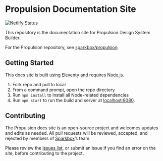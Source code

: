 # Propulsion Documentation Site

[![Netlify Status](https://api.netlify.com/api/v1/badges/a00db356-646d-4a6e-9dc5-f9901f700875/deploy-status)](https://app.netlify.com/sites/propulsion-docs/deploys)

This repository is the documentation site for Propulsion Design System Builder.

For the Propulsion repository, see [sparkbox/propulsion](https://github.com/sparkbox/propulsion).

## Getting Started

This docs site is built using [Eleventy](https://11ty.dev) and requires [Node.js](https://nodejs.dev).

1. Fork repo and pull to local
2. From a command prompt, open the repo directory
3. Run `npm install` to install all Node-related dependencies
4. Run `npm start` to run the build and server at [localhost:8080](http://localhost:8080).

## Contributing

The Propulsion docs site is an open-source project and welcomes updates and edits as needed. All pull requests will be reviewed, accepted, and rejected by members of [Sparkbox](https://github.com/sparkbox)’s team.

Please review the [issues list](https://github.com/sparkbox/propulsion/issues), or submit an issue if you find an error on the site, before contributing to the project.
